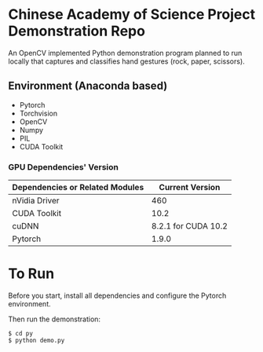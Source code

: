 # Chinese Academy of Science Project Demonstration Repo

An OpenCV implemented Python demonstration program planned to run locally that captures and classifies hand gestures (rock, paper, scissors).

## Environment (Anaconda based)

* Pytorch
* Torchvision
* OpenCV
* Numpy
* PIL
* CUDA Toolkit

### GPU Dependencies' Version

| Dependencies or Related Modules | Current Version |
| --- | --- |
| nVidia Driver | 460 |
| CUDA Toolkit | 10.2 |
| cuDNN | 8.2.1 for CUDA 10.2 |
| Pytorch | 1.9.0 |

# To Run

Before you start, install all dependencies and configure the Pytorch environment.

Then run the demonstration:
```
$ cd py
$ python demo.py
```
